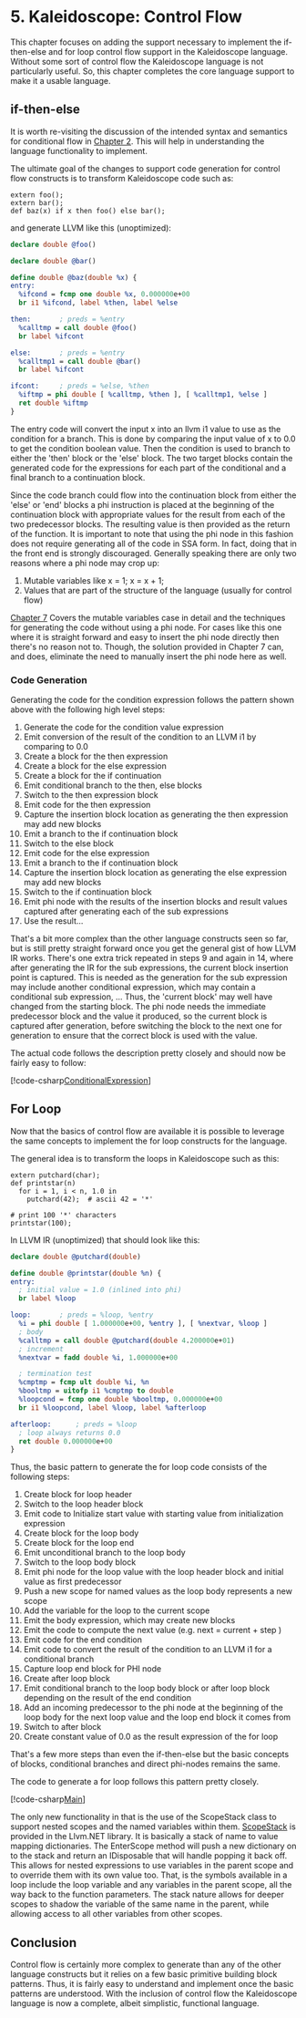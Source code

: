 # 5. Kaleidoscope: Control Flow
This chapter focuses on adding the support necessary to implement the if-then-else and for loop control
flow support in the Kaleidoscope language. Without some sort of control flow the Kaleidoscope language
is not particularly useful. So, this chapter completes the core language support to make it a usable
language.

## if-then-else
It is worth re-visiting the discussion of the intended syntax and semantics for conditional flow in
[Chapter 2](Kaleidoscope-ch2.md#conditionalexpression). This will help in understanding the language
functionality to implement.

The ultimate goal of the changes to support code generation for control flow constructs is to transform
Kaleidoscope code such as:

```Kaleidoscope
extern foo();
extern bar();
def baz(x) if x then foo() else bar();
```

and generate LLVM like this (unoptimized):
```llvm
declare double @foo()

declare double @bar()

define double @baz(double %x) {
entry:
  %ifcond = fcmp one double %x, 0.000000e+00
  br i1 %ifcond, label %then, label %else

then:       ; preds = %entry
  %calltmp = call double @foo()
  br label %ifcont

else:       ; preds = %entry
  %calltmp1 = call double @bar()
  br label %ifcont

ifcont:     ; preds = %else, %then
  %iftmp = phi double [ %calltmp, %then ], [ %calltmp1, %else ]
  ret double %iftmp
}
```

The entry code will convert the input x into an llvm i1 value to use as the condition for a branch. This
is done by comparing the input value of x to 0.0 to get the condition boolean value. Then the condition is
used to branch to either the 'then' block or the 'else' block. The two target blocks contain the generated
code for the expressions for each part of the conditional and a final branch to a continuation block.

Since the code branch could flow into the continuation block from either the 'else' or 'end' blocks a phi
instruction is placed at the beginning of the continuation block with appropriate values for the result
from each of the two predecessor blocks. The resulting value is then provided as the return of the function.
It is important to note that using the phi node in this fashion does not require generating all of the code
in SSA form. In fact, doing that in the front end is strongly discouraged. Generally speaking there are
only two reasons where a phi node may crop up:

 1. Mutable variables like x = 1; x = x + 1;
 2. Values that are part of the structure of the language (usually for control flow)

[Chapter 7](Kaleidoscope-ch7.md) Covers the mutable variables case in detail and the techniques for
generating the code without using a phi node. For cases like this one where it is straight forward and easy
to insert the phi node directly then there's no reason not to. Though, the solution provided in Chapter 7 can,
and does, eliminate the need to manually insert the phi node here as well.

### Code Generation
Generating the code for the condition expression follows the pattern shown above with the following high
level steps:

1. Generate the code for the condition value expression
2. Emit conversion of the result of the condition to an LLVM i1 by comparing to 0.0
3. Create a block for the then expression
4. Create a block for the else expression
5. Create a block for the if continuation
6. Emit conditional branch to the then, else blocks
7. Switch to the then expression block
8. Emit code for the then expression
9. Capture the insertion block location as generating the then expression may add new blocks
10. Emit a branch to the if continuation block
11. Switch to the else block
12. Emit code for the else expression
13. Emit a branch to the if continuation block
14. Capture the insertion block location as generating the else expression may add new blocks
15. Switch to the if continuation block
16. Emit phi node with the results of the insertion blocks and result values captured after generating
each of the sub expressions
17. Use the result...

That's a bit more complex than the other language constructs seen so far, but is still pretty straight
forward once you get the general gist of how LLVM IR works. There's one extra trick repeated in steps 9
and again in 14, where after generating the IR for the sub expressions, the current block insertion point
is captured. This is needed as the generation for the sub expression may include another conditional
expression, which may contain a conditional sub expression, ... Thus, the 'current block' may well have
changed from the starting block. The phi node needs the immediate predecessor block and the value it
produced, so the current block is captured after generation, before switching the block to the next one
for generation to ensure that the correct block is used with the value.

The actual code follows the description pretty closely and should now be fairly easy to follow:

[!code-csharp[ConditionalExpression](../../../Samples/Kaleidoscope/Chapter5/CodeGenerator.cs#ConditionalExpression)]

## For Loop
Now that the basics of control flow are available it is possible to leverage the same concepts to
implement the for loop constructs for the language.

The general idea is to transform the loops in Kaleidoscope such as this:

```Kaliedoscope
extern putchard(char);
def printstar(n)
  for i = 1, i < n, 1.0 in
    putchard(42);  # ascii 42 = '*'

# print 100 '*' characters
printstar(100);
```

In LLVM IR (unoptimized) that should look like this:

```llvm
declare double @putchard(double)

define double @printstar(double %n) {
entry:
  ; initial value = 1.0 (inlined into phi)
  br label %loop

loop:       ; preds = %loop, %entry
  %i = phi double [ 1.000000e+00, %entry ], [ %nextvar, %loop ]
  ; body
  %calltmp = call double @putchard(double 4.200000e+01)
  ; increment
  %nextvar = fadd double %i, 1.000000e+00

  ; termination test
  %cmptmp = fcmp ult double %i, %n
  %booltmp = uitofp i1 %cmptmp to double
  %loopcond = fcmp one double %booltmp, 0.000000e+00
  br i1 %loopcond, label %loop, label %afterloop

afterloop:      ; preds = %loop
  ; loop always returns 0.0
  ret double 0.000000e+00
}
```

Thus, the basic pattern to generate the for loop code consists of the following steps:

1. Create block for loop header
2. Switch to the loop header block
2. Emit code to Initialize start value with starting value from initialization expression
4. Create block for the loop body
5. Create block for the loop end
3. Emit unconditional branch to the loop body
4. Switch to the loop body block
7. Emit phi node for the loop value with the loop header block and initial value as first predecessor
9. Push a new scope for named values as the loop body represents a new scope
10. Add the variable for the loop to the current scope
11. Emit the body expression, which may create new blocks
12. Emit the code to compute the next value (e.g. next = current + step )
13. Emit code for the end condition
14. Emit code to convert the result of the condition to an LLVM i1 for a conditional branch
15. Capture loop end block for PHI node
16. Create after loop block
17. Emit conditional branch to the loop body block or after loop block depending on the result of the end
condition
18. Add an incoming predecessor to the phi node at the beginning of the loop body for the next loop value
and the loop end block it comes from
19. Switch to after block
20. Create constant value of 0.0 as the result expression of the for loop

That's a few more steps than even the if-then-else but the basic concepts of blocks, conditional branches
and direct phi-nodes remains the same.

The code to generate a for loop follows this pattern pretty closely.

[!code-csharp[Main](../../../Samples/Kaleidoscope/Chapter5/CodeGenerator.cs#ForInExpression)]

The only new functionality in that is the use of the ScopeStack class to support nested scopes and the named
variables within them. [ScopeStack](xref:Llvm.NET.ScopeStack`1) is provided in the Llvm.NET library. It is
basically a stack of name to value mapping dictionaries. The EnterScope method will push a new dictionary on
to the stack and return an IDisposable that will handle popping it back off. This allows for nested expressions
to use variables in the parent scope and to override them with its own value too. That, is the symbols available
in a loop include the loop variable and any variables in the parent scope, all the way back to the function
parameters. The stack nature allows for deeper scopes to shadow the variable of the same name in the parent,
while allowing access to all other variables from other scopes.

## Conclusion
Control flow is certainly more complex to generate than any of the other language constructs but it relies on
a few basic primitive building block patterns. Thus, it is fairly easy to understand and implement once the
basic patterns are understood. With the inclusion of control flow the Kaleidoscope language is now a complete,
albeit simplistic, functional language.
